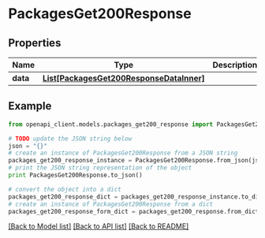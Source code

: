 # PackagesGet200Response


## Properties
Name | Type | Description | Notes
------------ | ------------- | ------------- | -------------
**data** | [**List[PackagesGet200ResponseDataInner]**](PackagesGet200ResponseDataInner.md) |  | [optional] 

## Example

```python
from openapi_client.models.packages_get200_response import PackagesGet200Response

# TODO update the JSON string below
json = "{}"
# create an instance of PackagesGet200Response from a JSON string
packages_get200_response_instance = PackagesGet200Response.from_json(json)
# print the JSON string representation of the object
print PackagesGet200Response.to_json()

# convert the object into a dict
packages_get200_response_dict = packages_get200_response_instance.to_dict()
# create an instance of PackagesGet200Response from a dict
packages_get200_response_form_dict = packages_get200_response.from_dict(packages_get200_response_dict)
```
[[Back to Model list]](../README.md#documentation-for-models) [[Back to API list]](../README.md#documentation-for-api-endpoints) [[Back to README]](../README.md)


